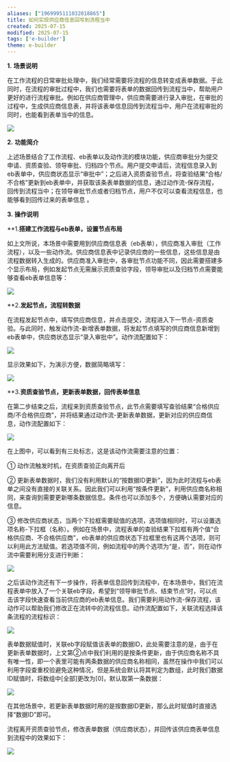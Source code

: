 ```yaml
---
aliases: ["1969995111032018865"]
title: 如何实现供应商信息回写到流程当中
created: 2025-07-15
modified: 2025-07-15
tags: ['e-builder']
theme: e-builder
---
```


**1.** **场景说明**

在工作流程的日常审批处理中，我们经常需要将流程的信息转变成表单数据。于此同时，在流程的审批过程中，我们也需要将表单的数据回传到流程当中，帮助用户更好的进行流程审批。例如在供应商管理中，供应商需要进行录入审批，在审批的过程中，生成供应商信息表，并将该表单信息回传到流程当中，用户在流程审批的同时，也能看到表单当中的信息。

![](fde88f33e57b2aa94e7f88e26ed54bbf.jpg)

**2.** **功能简介**

上述场景结合了工作流程、eb表单以及动作流的模块功能，供应商审批分为提交申请、资质查验、领导审批、归档四个节点。用户提交申请后，流程信息录入到eb表单中，供应商状态显示“审批中”；之后进入资质查验节点，将查验结果“合格/不合格”更新到eb表单中，并获取该条表单数据的信息，通过动作流-保存流程，回传到流程当中；在领导审批节点或者归档节点，用户不仅可以查看流程信息，也能够看到回传过来的表单信息 。

**3.** **操作说明**

**1.**搭建工作流程与eb表单，设置节点布局**

如上文所说，本场景中需要用到供应商信息表（eb表单），供应商准入审批（工作流程），以及一些动作流。供应商信息表中记录供应商的一些信息，这些信息是由流程数据转入生成的。供应商准入审批中，各审批节点功能不同，因此需要搭建多个显示布局，例如发起节点无需展示资质查验字段，领导审批以及归档节点需要能够查看eb表单信息等：

![](03276d75bd1834f096dc67201bb34009.jpg)

**2.**发起节点，流程转数据**

在流程发起节点中，填写供应商信息，并点击提交，流程进入下一节点-资质查验。与此同时，触发动作流-新增表单数据，将发起节点填写的供应商信息新增到eb表单中，供应商状态显示“录入审批中”。动作流配置如下：

![](daf9e4ce2d33306565995d4dc78fe4f2.jpg)

显示效果如下，为演示方便，数据简略填写：

![](a7eca94f016bb1cb2e9496fdfe1770f1.jpg)

**3.**资质查验节点，更新表单数据，回传表单信息**

在第二步结束之后，流程来到资质查验节点，此节点需要填写查验结果“合格供应商/不合格供应商”，并将结果通过动作流-更新表单数据，更新对应的供应商信息，动作流配置如下：

![](6421d4b18fa23fdbb41e99f2690b9121.jpg)

在上图中，可以看到有三处标志，这是该动作流需要注意的位置：

① 动作流触发时机，在资质查验正向离开后

② 更新表单数据时，我们没有利用默认的“按数据ID更新”，因为此时流程与eb表单之间没有直接的关联关系。因此我们可以利用“按条件更新”，利用供应商名称相同，来查询到需要更新哪条数据信息。条件也可以添加多个，方便确认需要对应的信息。

③ 修改供应商状态，当两个下拉框需要赋值的选项，选项值相同时，可以设置选项名称-下拉框（名称）。例如在场景中，流程表单的查验结果下拉框有两个值“合格供应商、不合格供应商”，eb表单的供应商状态下拉框里也有这两个选项，则可以利用此方法赋值。若选项值不同，例如流程中的两个选项为“是，否”，则在动作流中需要利用分支进行判断：

![](ddf60fcd69c886d3b9d36b41b5499b7f.jpg)

之后该动作流还有下一步操作，将表单信息回传到流程中，在本场景中，我们在流程表单中放入了一个关联eb字段，希望到“领导审批节点、结束节点”时，可以点击该字段快速查看当前供应商的eb表单信息。我们需要利用动作流-保存流程，该动作可以帮助我们修改正在流转中的流程信息。动作流配置如下，关联流程选择该条流程的流程标识：

![](86b23415e2ca8c8fecf00c7f1078b23f.jpg)

表单数据赋值时，关联eb字段赋值该表单的数据ID，此处需要注意的是，由于在更新表单数据时，上文第②点中我们利用的是按条件更新，由于供应商名称不具有唯一性，即一个表里可能有两条数据的供应商名称相同，虽然在操作中我们可以利用字段查重校验避免这种情况，但是系统会默认将其判定为数组，此时我们数据ID赋值时，将数组中[全部]更改为[0]，默认取第一条数据：

![](8b4e9824f0cb24288c01bade1699d179.jpg)

在其他场景中，若更新表单数据时用的是按数据ID更新，那么此时赋值时直接选择“数据ID”即可。

流程离开资质查验节点，修改表单数据（供应商状态），并回传该供应商表单信息到流程中的效果如下：

![](495224cc0e5998bfb42c8c0509fc63b6.jpg)